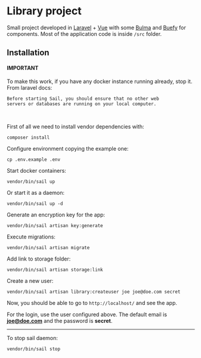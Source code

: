 # Library project

Small project developed in [Laravel](https://laravel.com/) + [Vue](https://vuejs.org/) with some [Bulma](https://bulma.io/) and [Buefy](https://buefy.org/) for components. Most of the application code is inside <code>/src</code> folder.

## Installation

#### IMPORTANT

To make this work, if you have any docker instance running already, stop it.<br>
From laravel docs: <br>

<code>Before starting Sail, you should ensure that no other web servers or databases are running on your local computer.</code>

<br>

First of all we need to install vendor dependencies with:
    
    composer install

Configure environment copying the example one:

    cp .env.example .env

Start docker containers:

    vendor/bin/sail up

Or start it as a daemon:

    vendor/bin/sail up -d

Generate an encryption key for the app:

    vendor/bin/sail artisan key:generate

Execute migrations:

    vendor/bin/sail artisan migrate

Add link to storage folder:

    vendor/bin/sail artisan storage:link

Create a new user:

    vendor/bin/sail artisan library:createuser joe joe@doe.com secret

Now, you should be able to go to <code>http://localhost/</code> and see the app.

For the login, use the user configured above. The default email is **joe@doe.com** and the password is **secret**.

<hr>

To stop sail daemon:

    vendor/bin/sail stop